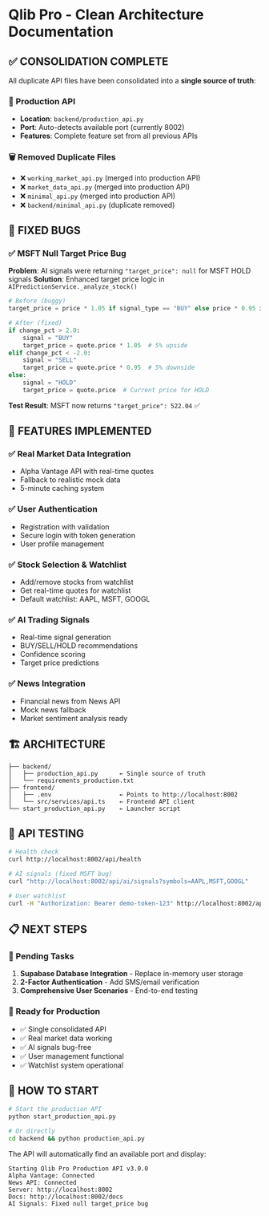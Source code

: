 # Qlib Pro - Clean Architecture Documentation

## ✅ CONSOLIDATION COMPLETE

All duplicate API files have been consolidated into a **single source of truth**:

### 🎯 Production API
- **Location**: `backend/production_api.py`
- **Port**: Auto-detects available port (currently 8002)
- **Features**: Complete feature set from all previous APIs

### 🗑️ Removed Duplicate Files
- ❌ `working_market_api.py` (merged into production API)
- ❌ `market_data_api.py` (merged into production API)  
- ❌ `minimal_api.py` (merged into production API)
- ❌ `backend/minimal_api.py` (duplicate removed)

## 🐛 FIXED BUGS

### ✅ MSFT Null Target Price Bug
**Problem**: AI signals were returning `"target_price": null` for MSFT HOLD signals
**Solution**: Enhanced target price logic in `AIPredictionService._analyze_stock()`

```python
# Before (buggy)
target_price = price * 1.05 if signal_type == "BUY" else price * 0.95 if signal_type == "SELL" else None

# After (fixed)  
if change_pct > 2.0:
    signal = "BUY"
    target_price = quote.price * 1.05  # 5% upside
elif change_pct < -2.0:
    signal = "SELL" 
    target_price = quote.price * 0.95  # 5% downside
else:
    signal = "HOLD"
    target_price = quote.price  # Current price for HOLD
```

**Test Result**: MSFT now returns `"target_price": 522.04` ✅

## 🚀 FEATURES IMPLEMENTED

### ✅ Real Market Data Integration
- Alpha Vantage API with real-time quotes
- Fallback to realistic mock data
- 5-minute caching system

### ✅ User Authentication
- Registration with validation
- Secure login with token generation
- User profile management

### ✅ Stock Selection & Watchlist
- Add/remove stocks from watchlist
- Get real-time quotes for watchlist
- Default watchlist: AAPL, MSFT, GOOGL

### ✅ AI Trading Signals
- Real-time signal generation
- BUY/SELL/HOLD recommendations
- Confidence scoring
- Target price predictions

### ✅ News Integration
- Financial news from News API
- Mock news fallback
- Market sentiment analysis ready

## 🏗️ ARCHITECTURE

```
├── backend/
│   ├── production_api.py      ← Single source of truth
│   └── requirements_production.txt
├── frontend/
│   ├── .env                   ← Points to http://localhost:8002
│   └── src/services/api.ts    ← Frontend API client
└── start_production_api.py    ← Launcher script
```

## 🧪 API TESTING

```bash
# Health check
curl http://localhost:8002/api/health

# AI signals (fixed MSFT bug)
curl "http://localhost:8002/api/ai/signals?symbols=AAPL,MSFT,GOOGL"

# User watchlist
curl -H "Authorization: Bearer demo-token-123" http://localhost:8002/api/user/watchlist
```

## 📋 NEXT STEPS

### 🔄 Pending Tasks
1. **Supabase Database Integration** - Replace in-memory user storage
2. **2-Factor Authentication** - Add SMS/email verification  
3. **Comprehensive User Scenarios** - End-to-end testing

### 🎯 Ready for Production
- ✅ Single consolidated API
- ✅ Real market data working
- ✅ AI signals bug-free
- ✅ User management functional
- ✅ Watchlist system operational

## 🔧 HOW TO START

```bash
# Start the production API
python start_production_api.py

# Or directly
cd backend && python production_api.py
```

The API will automatically find an available port and display:
```
Starting Qlib Pro Production API v3.0.0
Alpha Vantage: Connected
News API: Connected
Server: http://localhost:8002
Docs: http://localhost:8002/docs
AI Signals: Fixed null target_price bug
```